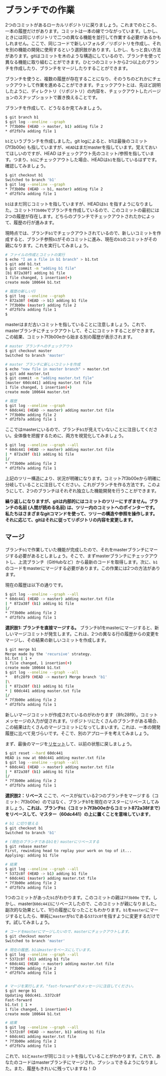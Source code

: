 # ブランチでの作業

2つのコミットがあるローカルリポジトリに戻りましょう。これまでのところ、一本の履歴だけがあります。コミットは一本の線でつながっています。しかし、ときには同じリポジトリで二つの異なる機能を並行して作業する必要があるかもしれません。ここで、同じコードで新しいフォルダ／リポジトリを作成し、それを別の機能の開発に使用するという選択肢があります。しかし、もっと良い方法があります。gitはコミットを木のような構造にしているので、ブランチを使って異なる機能に取り組むことができます。ひとつのコミットから2つ以上のブランチを作成したり、ブランチをマージしたりすることができます。

ブランチを使うと、複数の履歴が存在することになり、そのうちのどれかにチェックアウトして作業を進めることができます。チェックアウトとは、先ほど説明したように、ディレクトリ（リポジトリ）の内容を、チェックアウトしたバージョンのスナップショットで置き換えることです。

ブランチを作成して、どうなるか見てみましょう。

```bash
$ git branch b1
$ git log --oneline --graph
* 7f3b00e (HEAD -> master, b1) adding file 2
* df2fb7a adding file 1
```

`b1`というブランチを作成しました。git logによると、b1は最後のコミット (7f3b00e) も指していますが、`HEAD`はまだmasterを指しています。覚えておいてほしいのですが、HEAD はチェックアウト先のコミット/参照を指しています。つまり、`b1`にチェックアウトした場合、HEADは`b1`を指しているはずです。確認してみましょう。

```bash
$ git checkout b1
Switched to branch 'b1'
$ git log --oneline --graph
* 7f3b00e (HEAD -> b1, master) adding file 2
* df2fb7a adding file 1
```

`b1`はまだ同じコミットを指していますが、HEADは`b1` を指すようになりました。コミット`7f3b00e`でブランチを作成しているので、このコミットの最初には2つの履歴が存在します。どちらのブランチでチェックアウトされたかによって、履歴の行が進みます。

現時点では、ブランチ`b1`でチェックアウトされているので、新しいコミットを作成すると、ブランチ参照`b1`がそのコミットに進み、現在の`b1`のコミットがその親になります。これを実行してみましょう。

```bash
# ファイルの作成とコミットの実行
$ echo "I am a file in b1 branch" > b1.txt
$ git add b1.txt
$ git commit -m "adding b1 file"
[b1 872a38f] adding b1 file
1 file changed, 1 insertion(+)
create mode 100644 b1.txt

# 履歴の新しい行
$ git log --oneline --graph
* 872a38f (HEAD -> b1) adding b1 file
* 7f3b00e (master) adding file 2
* df2fb7a adding file 1
$
```

masterはまだ古いコミットを指していることに注意しましょう。これで、masterブランチにチェックアウトして、そこにコミットすることができます。この結果、コミット7f3b00eから始まる別の履歴が表示されます。

```bash
# master ブランチへのチェックアウト
$ git checkout master
Switched to branch 'master'

# master ブランチに新しいコミットを作成
$ echo "new file in master branch" > master.txt
$ git add master.txt
$ git commit -m "adding master.txt file"
[master 60dc441] adding master.txt file
1 file changed, 1 insertion(+)
create mode 100644 master.txt

# 履歴
$ git log --oneline --graph
* 60dc441 (HEAD -> master) adding master.txt file
* 7f3b00e adding file 2
* df2fb7a adding file 1
```

ここではmasterにいるので、ブランチ`b1`が見えていないことに注目してください。全体像を把握するために、両方を視覚化してみましょう。

```bash
$ git log --oneline --graph --all
* 60dc441 (HEAD -> master) adding master.txt file
| * 872a38f (b1) adding b1 file
|/
* 7f3b00e adding file 2
* df2fb7a adding file 1
```

上記のツリー構造により、状況が明確になります。コミット7f3b00eから明確に分岐していることに注目してください。これがブランチを作る方法です。このようにして、2つのブランチはそれぞれ独立した機能開発を行うことができます。

**繰り返しになりますが、gitは内部的にはコミットのツリーにすぎません。ブランチの名前 (人間が読める名前) は、ツリー内のコミットへのポインターです。私たちはさまざまなgitコマンドを使って、ツリーの構造や参照を操作します。それに応じて、gitはそれに従ってリポジトリの内容を変更します。**

## マージ

ブランチ`b1`で作業していた機能が完成したので、それをmasterブランチにマージする必要があるとしましょう。そこで、まずmasterブランチにチェックアウトし、上流ブランチ（GitHubなど）から最新のコードを取得します。次に、`b1`のコードをmasterにマージする必要があります。この作業には2つの方法があります。

現在の履歴は以下の通りです。

```bash
$ git log --oneline --graph --all
* 60dc441 (HEAD -> master) adding master.txt file
| * 872a38f (b1) adding b1 file
|/
* 7f3b00e adding file 2
* df2fb7a adding file 1
```

**選択肢1: ブランチを直接マージする。** ブランチb1をmasterにマージすると、新しいマージコミットが発生します。これは、2つの異なる行の履歴からの変更をマージし、その結果の新しいコミットを作成します。

```bash
$ git merge b1
Merge made by the 'recursive' strategy.
b1.txt | 1 +
1 file changed, 1 insertion(+)
create mode 100644 b1.txt
$ git log --oneline --graph --all
*   8fc28f9 (HEAD -> master) Merge branch 'b1'
|\
| * 872a38f (b1) adding b1 file
* | 60dc441 adding master.txt file
|/
* 7f3b00e adding file 2
* df2fb7a adding file 1
```

新しいマージコミットが作成されているのがわかります（8fc28f9）。コミットメッセージの入力が促されます。リポジトリにたくさんのブランチがある場合、この結果はたくさんのマージコミットになってしまいます。これは、一本の開発履歴に比べて見づらいです。そこで、別のアプローチを考えてみましょう。

まず、最後のマージを[リセット](https://git-scm.com/docs/git-reset)して、以前の状態に戻しましょう。

```bash
$ git reset --hard 60dc441
HEAD is now at 60dc441 adding master.txt file
$ git log --oneline --graph --all
* 60dc441 (HEAD -> master) adding master.txt file
| * 872a38f (b1) adding b1 file
|/
* 7f3b00e adding file 2
* df2fb7a adding file 1
```

**選択肢2：リベース** ここで、ベースが似ている2つのブランチをマージする（コミット: 7f3b00e）のではなく、ブランチb1を現在のマスターにリベースしてみましょう。**これは、ブランチ`b1`（コミット7f3b00eからコミット872a38fまで）をリベースして、マスター（60dc441）の上に置くことを意味しています**。

```bash
# b1 に切り替える
$ git checkout b1
Switched to branch 'b1'

# (現在のブランチであるb1を）masterにリベースする
$ git rebase master
First, rewinding head to replay your work on top of it...
Applying: adding b1 file

# 結果
$ git log --oneline --graph --all
* 5372c8f (HEAD -> b1) adding b1 file
* 60dc441 (master) adding master.txt file
* 7f3b00e adding file 2
* df2fb7a adding file 1
```

1つのコミットがあった`b1`がわかります。このコミットの親は`7f3b00e` です。しかし、master(`60dc441`)にリベースしたので、このコミットが親になりました。副次的な効果として、1行の履歴になったこともわかります。`b1`を`master`にマージするとしたら、単純に`master`が`b1`である`5372c8f`を指すように変更するだけです。試してみましょう。

```bash
# コードをmasterにマージしたいので、masterにチェックアウトします。
$ git checkout master
Switched to branch 'master'

# 現在の履歴。b1はmasterをベースにしています。
$ git log --oneline --graph --all
* 5372c8f (b1) adding b1 file
* 60dc441 (HEAD -> master) adding master.txt file
* 7f3b00e adding file 2
* df2fb7a adding file 1


# マージを実行します。"fast-forward"のメッセージに注目してください。
$ git merge b1
Updating 60dc441..5372c8f
Fast-forward
b1.txt | 1 +
1 file changed, 1 insertion(+)
create mode 100644 b1.txt

# 結果
$ git log --oneline --graph --all
* 5372c8f (HEAD -> master, b1) adding b1 file
* 60dc441 adding master.txt file
* 7f3b00e adding file 2
* df2fb7a adding file 1
```

これで、`b1`と`master`が同じコミットを指していることがわかります。これで、あなたのコードはmasterブランチにマージされ、プッシュできるようになりました。また、履歴もきれいに残っていますね！:D

